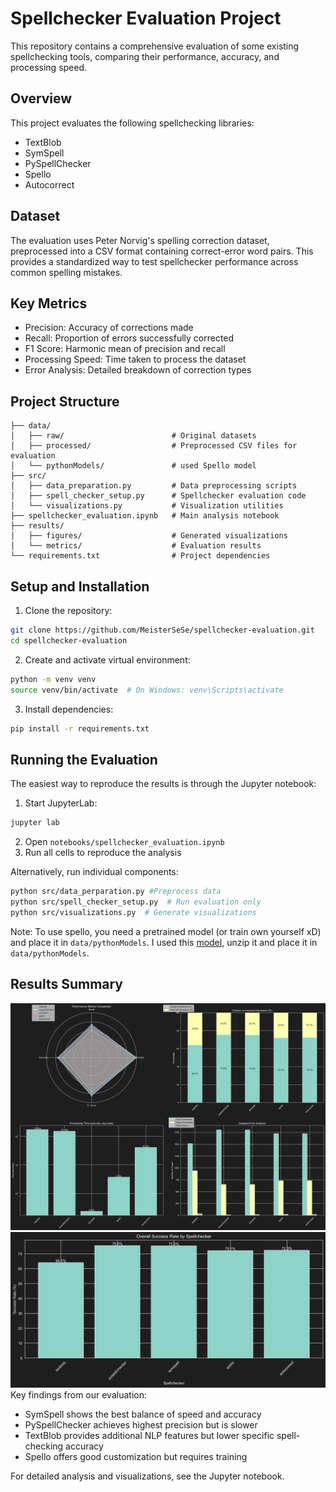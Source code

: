 # Spellchecker Evaluation Project

This repository contains a comprehensive evaluation of some existing spellchecking tools, comparing their performance, accuracy, and processing speed.

## Overview

This project evaluates the following spellchecking libraries:
- TextBlob
- SymSpell
- PySpellChecker
- Spello
- Autocorrect

## Dataset

The evaluation uses Peter Norvig's spelling correction dataset, preprocessed into a CSV format containing correct-error word pairs. This provides a standardized way to test spellchecker performance across common spelling mistakes.

## Key Metrics

- Precision: Accuracy of corrections made
- Recall: Proportion of errors successfully corrected
- F1 Score: Harmonic mean of precision and recall
- Processing Speed: Time taken to process the dataset
- Error Analysis: Detailed breakdown of correction types

## Project Structure
```
├── data/
│   ├── raw/                        # Original datasets
│   ├── processed/                  # Preprocessed CSV files for evaluation
│   └── pythonModels/               # used Spello model
├── src/
│   ├── data_preparation.py         # Data preprocessing scripts
│   ├── spell_checker_setup.py      # Spellchecker evaluation code
│   └── visualizations.py           # Visualization utilities
├── spellchecker_evaluation.ipynb   # Main analysis notebook
├── results/
│   ├── figures/                    # Generated visualizations
│   └── metrics/                    # Evaluation results
└── requirements.txt                # Project dependencies
```

## Setup and Installation

1. Clone the repository:
```bash
git clone https://github.com/MeisterSeSe/spellchecker-evaluation.git
cd spellchecker-evaluation
```

2. Create and activate virtual environment:
```bash
python -m venv venv
source venv/bin/activate  # On Windows: venv\Scripts\activate
```

3. Install dependencies:
```bash
pip install -r requirements.txt
```

## Running the Evaluation

The easiest way to reproduce the results is through the Jupyter notebook:
1. Start JupyterLab:
```bash
jupyter lab
```
2. Open `notebooks/spellchecker_evaluation.ipynb`
3. Run all cells to reproduce the analysis

Alternatively, run individual components:
```bash
python src/data_perparation.py #Preprocess data
python src/spell_checker_setup.py  # Run evaluation only
python src/visualizations.py  # Generate visualizations
```
Note: To use spello, you need a pretrained model (or train own yourself xD) and place it in `data/pythonModels`.
I used this [model](https://haptik-website-images.haptik.ai/spello_models/en.pkl.zip), unzip it and place it in `data/pythonModels`.
## Results Summary

![Evalution_results](/results/graphs/spellchecker_analysis.png)
![Evalution_results](/results/graphs/success_rate.png)
Key findings from our evaluation:
- SymSpell shows the best balance of speed and accuracy
- PySpellChecker achieves highest precision but is slower
- TextBlob provides additional NLP features but lower specific spell-checking accuracy
- Spello offers good customization but requires training

For detailed analysis and visualizations, see the Jupyter notebook.
